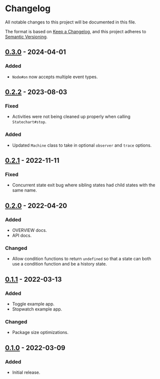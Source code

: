 # Changelog

All notable changes to this project will be documented in this file.

The format is based on [Keep a Changelog](https://keepachangelog.com/en/1.0.0/),
and this project adheres to [Semantic Versioning](https://semver.org/spec/v2.0.0.html).

## [0.3.0] - 2024-04-01
### Added
- `Node#on` now accepts multiple event types.

## [0.2.2] - 2023-08-03
### Fixed
- Activities were not being cleaned up properly when calling `Statechart#stop`.

### Added
- Updated `Machine` class to take in optional `observer` and `trace` options.

## [0.2.1] - 2022-11-11
### Fixed
- Concurrent state exit bug where sibling states had child states with the same
  name.

## [0.2.0] - 2022-04-20
### Added
- OVERVIEW docs.
- API docs.

### Changed
- Allow condition functions to return `undefined` so that a state can both use a
  condition function and be a history state.

## [0.1.1] - 2022-03-13
### Added
- Toggle example app.
- Stopwatch example app.

### Changed
- Package size optimizations.

## [0.1.0] - 2022-03-09
### Added
- Initial release.

[0.3.0]: https://github.com/burrows/statechart/compare/v0.2.2...v0.3.0
[0.2.2]: https://github.com/burrows/statechart/compare/v0.2.1...v0.2.2
[0.2.1]: https://github.com/burrows/statechart/compare/v0.2.0...v0.2.1
[0.2.0]: https://github.com/burrows/statechart/compare/v0.1.1...v0.2.0
[0.1.1]: https://github.com/burrows/statechart/compare/v0.1.0...v0.1.1
[0.1.0]: https://github.com/burrows/statechart/releases/tag/v0.1.0
